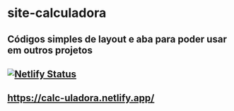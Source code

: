 # site-calculadora

## Códigos simples de layout e aba para poder usar em outros projetos

## [![Netlify Status](https://api.netlify.com/api/v1/badges/4b88e277-8b38-4d2b-a9d1-e935c40b4c4a/deploy-status)](https://app.netlify.com/sites/calc-uladora/deploys)

## https://calc-uladora.netlify.app/
